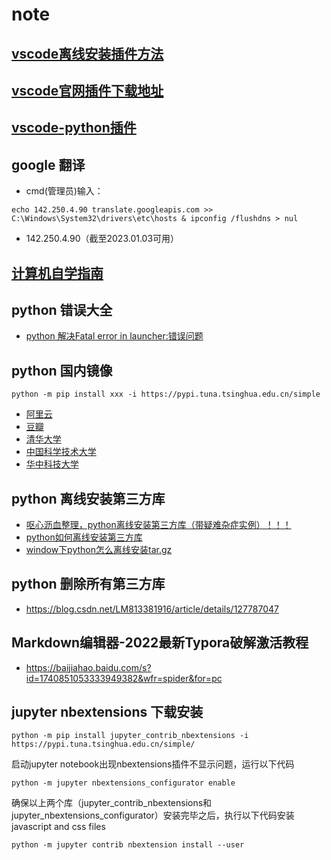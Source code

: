# note
## [vscode离线安装插件方法](https://blog.csdn.net/Strive_For_Future/article/details/126152498)

## [vscode官网插件下载地址](https://marketplace.visualstudio.com/vscode)

## [vscode-python插件](https://github.com/microsoft/vscode-python/releases)

## google 翻译 
- cmd(管理员)输入：
```
echo 142.250.4.90 translate.googleapis.com >> C:\Windows\System32\drivers\etc\hosts & ipconfig /flushdns > nul
```
- 142.250.4.90（截至2023.01.03可用） 

## [计算机自学指南](https://github.com/PKUFlyingPig/cs-self-learning)

## python 错误大全
- [python 解决Fatal error in launcher:错误问题](https://www.jb51.net/article/187013.htm)

## python 国内镜像
```
python -m pip install xxx -i https://pypi.tuna.tsinghua.edu.cn/simple
```
- [阿里云](https://mirrors.aliyun.com/pypi/simple/)
- [豆瓣](https://pypi.douban.com/simple/)
- [清华大学](https://pypi.tuna.tsinghua.edu.cn/simple/)
- [中国科学技术大学](https://pypi.mirrors.ustc.edu.cn/simple/)
- [华中科技大学](https://pypi.hustunique.com/)

## python 离线安装第三方库
- [呕心沥血整理，python离线安装第三方库（带疑难杂症实例）！！！](https://www.iotword.com/4045.html)
- [python如何离线安装第三方库 ](https://blog.51cto.com/u_15477333/4925660)
- [window下python怎么离线安装tar.gz](https://jingyan.baidu.com/article/ceb9fb1011c41cccad2ba0e9.html)
## python 删除所有第三方库
- https://blog.csdn.net/LM813381916/article/details/127787047

## Markdown编辑器-2022最新Typora破解激活教程
- https://baijiahao.baidu.com/s?id=1740851053333949382&wfr=spider&for=pc

## jupyter nbextensions 下载安装
```
python -m pip install jupyter_contrib_nbextensions -i https://pypi.tuna.tsinghua.edu.cn/simple/
```
启动jupyter notebook出现nbextensions插件不显示问题，运行以下代码
```
python -m jupyter nbextensions_configurator enable
```
确保以上两个库（jupyter_contrib_nbextensions和jupyter_nbextensions_configurator）安装完毕之后，执行以下代码安装 javascript and css files
```
python -m jupyter contrib nbextension install --user
```
